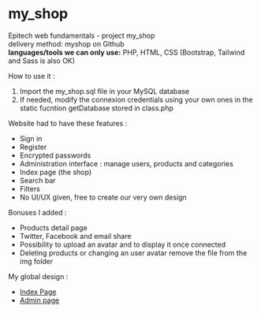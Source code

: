 # my_shop
Epitech web fundamentals - project my_shop<br />
delivery method: myshop on Github<br />
<b>languages/tools we can only use:</b> PHP, HTML, CSS (Bootstrap, Tailwind and Sass is also OK)<br />


How to use it : 
1) Import the my_shop.sql file in your MySQL database
2) If needed, modify the connexion credentials using your own ones in the static fucntion getDatabase stored in class.php


Website had to have these features :
- Sign in
- Register
- Encrypted passwords
- Administration interface : manage users, products and categories
- Index page (the shop)
- Search bar
- Filters
- No UI/UX given, free to create our very own design

Bonuses I added : 
- Products detail page
- Twitter, Facebook and email share
- Possibility to upload an avatar and to display it once connected
- Deleting products or changing an user avatar remove the file from the img folder

My global design :
- <a href="https://photos.app.goo.gl/CTcd3iywzdjkCQhn8">Index Page</a>
- <a href="https://photos.app.goo.gl/9ShFbmyrgPoeGUgy7">Admin page</a>
